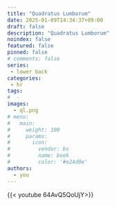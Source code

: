 ```yaml
---
title: "Quadratus Lumborum"
date: 2025-01-09T14:34:37+09:00
draft: false
description: "Quadratus Lumborum"
noindex: false
featured: false
pinned: false
# comments: false
series:
 - lower back
categories:
 - hr
tags:
#  - 
images:
  - ql.png
# menu:
#   main:
#     weight: 100
#     params:
#       icon:
#         vendor: bs
#         name: book
#         color: '#e24d0e'
authors:
  - you
---
```


{{< youtube 64AvQ5QoUjY>}}

